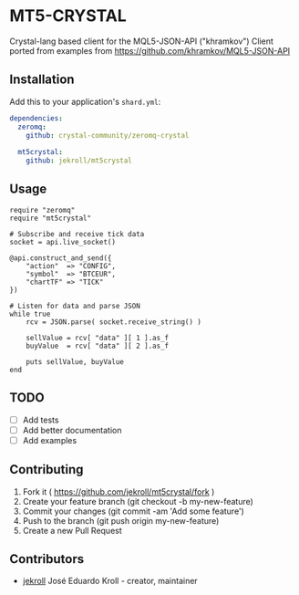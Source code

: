 # MT5-CRYSTAL
Crystal-lang based client for the MQL5-JSON-API ("khramkov")
Client ported from examples from https://github.com/khramkov/MQL5-JSON-API

## Installation

Add this to your application's `shard.yml`:

```yaml
dependencies:
  zeromq:
    github: crystal-community/zeromq-crystal
  
  mt5crystal:
    github: jekroll/mt5crystal
```


## Usage


```crystal
require "zeromq"
require "mt5crystal"
```

```crystal
# Subscribe and receive tick data
socket = api.live_socket()

@api.construct_and_send({
    "action"  => "CONFIG",
    "symbol"  => "BTCEUR",
    "chartTF" => "TICK"
})

# Listen for data and parse JSON
while true
    rcv = JSON.parse( socket.receive_string() )

    sellValue = rcv[ "data" ][ 1 ].as_f
    buyValue  = rcv[ "data" ][ 2 ].as_f

    puts sellValue, buyValue
end
```

## TODO

- [ ] Add tests
- [ ] Add better documentation
- [ ] Add examples

## Contributing

1. Fork it ( https://github.com/jekroll/mt5crystal/fork )
2. Create your feature branch (git checkout -b my-new-feature)
3. Commit your changes (git commit -am 'Add some feature')
4. Push to the branch (git push origin my-new-feature)
5. Create a new Pull Request

## Contributors

- [jekroll](https://github.com/jekroll) José Eduardo Kroll - creator, maintainer
